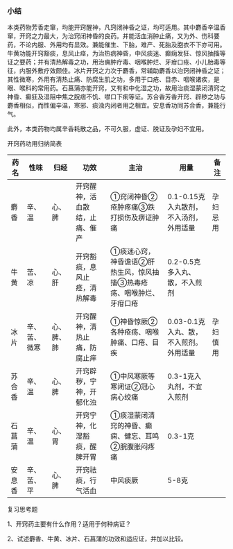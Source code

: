 ### 小结

本类药物芳香走窜，均能开窍醒神，凡窍闭神昏之证，均可适用。其中麝香辛温香窜，开窍之力最大，为治窍闭神昏的良药。并能活血消肿止痛，又为外、伤科要药，不论内服、外用均有显效。兼能催生、下胎，难产、死胎及胞衣不下亦可用。牛黄功能开窍豁痰，息风止痉，为治热病神昏，中风痰迷、癫痫发狂、惊风抽搐等证之要药；并有清热解毒之功，用治痈肿疔毒、咽喉肿烂、牙疳口疮、小儿胎毒等征，内服外敷疗效颇佳。冰片开窍之力次于麝香，常辅助麝香以治窍闭神昏之证；其性微寒，外用有清热止痛、防腐生肌之功，多用于口疮、目赤、咽喉诸疾，是眼、喉科的常用药。石菖蒲亦能开窍，又有和中化湿之功，故用治痰湿蒙闭清窍之神昏、癫狂及湿阻中焦之脘痞不饥、噤口下痢等证。苏合香芳香开窍、辟秽之功与麝香相似，而性偏辛温，寒邪、痰浊内闭者用之相宜。安息香功同苏合香，兼能行气。

此外，本类药物均属辛香耗散之品，不可久服，虚证、脱证及孕妇不宜用。

开窍药功用归纳简表

| 药名   | 性味         | 归经       | 功效                           | 主治                                                         | 用量                                    | 备注     |
| ------ | ------------ | ---------- | ------------------------------ | ------------------------------------------------------------ | --------------------------------------- | -------- |
| 麝香   | 辛、温       | 心、脾     | 开窍醒神，活血散结，止痛、催产 | ①窍闭神昏②疮肿疼痛③跌打损伤及痹证肿痛                        | 0.1-0.15克 入丸散剂，不入汤剂，外用适量 | 孕妇忌用 |
| 牛黄   | 苦、凉       | 心、肝     | 开窍豁痰，息风止痉，清热解毒   | ①痰迷心窍，神昏谵语②肝热生风，惊风抽搐③热毒疮疡、咽喉肿烂、牙疳口疮 | 0.2-0.5克 多入丸、散，不入煎剂          |          |
| 冰片   | 辛、苦、微寒 | 心、脾、肺 | 开窍醒神，清热止痛，防腐止痒   | ①神昏惊厥②各种疮疡、咽喉肿痛、口疮、目疾                     | 0.03-0.1克 入丸、散，不入煎剂。外用适量 | 孕妇慎用 |
| 苏合香 | 辛、温       | 心、脾     | 开窍辟秽，宁神，开郁化浊       | ①中风寒厥等寒闭证②冠心病心绞痛                               | 0.3-1克入丸剂，不宜入煎剂               |          |
| 石菖蒲 | 辛、温       | 心、胃     | 开窍宁神，化湿豁痰，醒脾开胃   | ①痰湿蒙闭清窍的神昏、癫痫、健忘、耳鸣②脘腹胀闷疼痛           | 0.3-1克                                 |          |
| 安息香 | 辛、苦、平   | 心、脾     | 开窍祛痰，行气活血             | 中风痰厥                                                     | 5-8克                                   |          |

复习思考题

1、开窍药主要有什么作用？适用于何种病证？

2、试述麝香、牛黄、冰片、石菖蒲的功效和适应证，并加以比较。